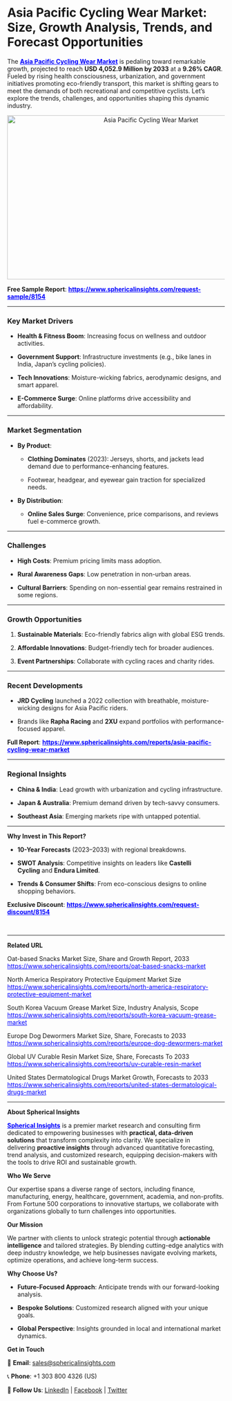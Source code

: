 <h1 id="c612" class="pw-post-title fo fp fq bf fr fs ft fu fv fw fx fy fz ga gb gc gd ge gf gg gh gi gj gk gl gm gn go gp gq bk" data-testid="storyTitle" data-selectable-paragraph="">Asia Pacific Cycling Wear Market: Size, Growth Analysis, Trends, and Forecast Opportunities</h1>
<p>The <span style="color: #0000ff;"><strong><a style="color: #0000ff;" href="https://www.sphericalinsights.com/reports/asia-pacific-cycling-wear-market" target="_blank">Asia Pacific Cycling Wear Market</a></strong></span>&nbsp;is pedaling toward remarkable growth, projected to reach&nbsp;<strong>USD 4,052.9 Million by 2033</strong>&nbsp;at a&nbsp;<strong>9.26% CAGR</strong>. Fueled by rising health consciousness, urbanization, and government initiatives promoting eco-friendly transport, this market is shifting gears to meet the demands of both recreational and competitive cyclists. Let&rsquo;s explore the trends, challenges, and opportunities shaping this dynamic industry.</p>
<p style="text-align: center;"><img src="https://www.sphericalinsights.com/images/rd/asia-pacific-cycling-wear-market.png" alt="Asia Pacific Cycling Wear Market" width="650" height="379" /></p>
<p><strong>Free Sample Report</strong>:&nbsp;<span style="color: #0000ff;"><strong><a style="color: #0000ff;" href="https://www.sphericalinsights.com/request-sample/8154" target="_blank" rel="noreferrer">https://www.sphericalinsights.com/request-sample/8154</a></strong></span></p>
<hr />
<h3><strong>Key Market Drivers</strong></h3>
<ul>
<li>
<p><strong>Health &amp; Fitness Boom</strong>: Increasing focus on wellness and outdoor activities.</p>
</li>
<li>
<p><strong>Government Support</strong>: Infrastructure investments (e.g., bike lanes in India, Japan&rsquo;s cycling policies).</p>
</li>
<li>
<p><strong>Tech Innovations</strong>: Moisture-wicking fabrics, aerodynamic designs, and smart apparel.</p>
</li>
<li>
<p><strong>E-Commerce Surge</strong>: Online platforms drive accessibility and affordability.</p>
</li>
</ul>
<hr />
<h3><strong>Market Segmentation</strong></h3>
<ul>
<li>
<p><strong>By Product</strong>:</p>
<ul>
<li>
<p><strong>Clothing Dominates</strong>&nbsp;(2023): Jerseys, shorts, and jackets lead demand due to performance-enhancing features.</p>
</li>
<li>
<p>Footwear, headgear, and eyewear gain traction for specialized needs.</p>
</li>
</ul>
</li>
<li>
<p><strong>By Distribution</strong>:</p>
<ul>
<li>
<p><strong>Online Sales Surge</strong>: Convenience, price comparisons, and reviews fuel e-commerce growth.</p>
</li>
</ul>
</li>
</ul>
<hr />
<h3><strong>Challenges</strong></h3>
<ul>
<li>
<p><strong>High Costs</strong>: Premium pricing limits mass adoption.</p>
</li>
<li>
<p><strong>Rural Awareness Gaps</strong>: Low penetration in non-urban areas.</p>
</li>
<li>
<p><strong>Cultural Barriers</strong>: Spending on non-essential gear remains restrained in some regions.</p>
</li>
</ul>
<hr />
<h3><strong>Growth Opportunities</strong></h3>
<ol start="1">
<li>
<p><strong>Sustainable Materials</strong>: Eco-friendly fabrics align with global ESG trends.</p>
</li>
<li>
<p><strong>Affordable Innovations</strong>: Budget-friendly tech for broader audiences.</p>
</li>
<li>
<p><strong>Event Partnerships</strong>: Collaborate with cycling races and charity rides.</p>
</li>
</ol>
<hr />
<h3><strong>Recent Developments</strong></h3>
<ul>
<li>
<p><strong>JRD Cycling</strong>&nbsp;launched a 2022 collection with breathable, moisture-wicking designs for Asia Pacific riders.</p>
</li>
<li>
<p>Brands like&nbsp;<strong>Rapha Racing</strong>&nbsp;and&nbsp;<strong>2XU</strong>&nbsp;expand portfolios with performance-focused apparel.</p>
</li>
</ul>
<p><strong>Full Report</strong>:&nbsp;<span style="color: #0000ff;"><strong><a style="color: #0000ff;" href="https://www.sphericalinsights.com/reports/asia-pacific-cycling-wear-market" target="_blank" rel="noreferrer">https://www.sphericalinsights.com/reports/asia-pacific-cycling-wear-market</a></strong></span></p>
<hr />
<h3><strong>Regional Insights</strong></h3>
<ul>
<li>
<p><strong>China &amp; India</strong>: Lead growth with urbanization and cycling infrastructure.</p>
</li>
<li>
<p><strong>Japan &amp; Australia</strong>: Premium demand driven by tech-savvy consumers.</p>
</li>
<li>
<p><strong>Southeast Asia</strong>: Emerging markets ripe with untapped potential.</p>
</li>
</ul>
<hr />
<p><strong>Why Invest in This Report?</strong></p>
<ul>
<li>
<p><strong>10-Year Forecasts</strong>&nbsp;(2023&ndash;2033) with regional breakdowns.</p>
</li>
<li>
<p><strong>SWOT Analysis</strong>: Competitive insights on leaders like&nbsp;<strong>Castelli Cycling</strong>&nbsp;and&nbsp;<strong>Endura Limited</strong>.</p>
</li>
<li>
<p><strong>Trends &amp; Consumer Shifts</strong>: From eco-conscious designs to online shopping behaviors.</p>
</li>
</ul>
<p><strong>Exclusive Discount</strong>:&nbsp;<span style="color: #0000ff;"><strong><a style="color: #0000ff;" href="https://www.sphericalinsights.com/request-discount/8154" target="_blank" rel="noreferrer">https://www.sphericalinsights.com/request-discount/8154</a></strong></span></p>
<p>&nbsp;</p>
<hr />
<p><strong>Related URL</strong></p>
<p>Oat-based Snacks Market Size, Share and Growth Report, 2033<br /><span style="color: #0000ff;"><a style="color: #0000ff;" href="https://www.sphericalinsights.com/reports/oat-based-snacks-market">https://www.sphericalinsights.com/reports/oat-based-snacks-market</a>&nbsp;</span></p>
<p>North America Respiratory Protective Equipment Market Size<br /><span style="color: #0000ff;"><a style="color: #0000ff;" href="https://www.sphericalinsights.com/reports/north-america-respiratory-protective-equipment-market">https://www.sphericalinsights.com/reports/north-america-respiratory-protective-equipment-market</a>&nbsp;</span></p>
<p>South Korea Vacuum Grease Market Size, Industry Analysis, Scope&nbsp;<br /><span style="color: #0000ff;"><a style="color: #0000ff;" href="https://www.sphericalinsights.com/reports/south-korea-vacuum-grease-market">https://www.sphericalinsights.com/reports/south-korea-vacuum-grease-market</a>&nbsp;</span></p>
<p>Europe Dog Dewormers Market Size, Share, Forecasts to 2033<br /><span style="color: #0000ff;"><a style="color: #0000ff;" href="https://www.sphericalinsights.com/reports/europe-dog-dewormers-market">https://www.sphericalinsights.com/reports/europe-dog-dewormers-market</a>&nbsp;</span></p>
<p>Global UV Curable Resin Market Size, Share, Forecasts To 2033<br /><span style="color: #0000ff;"><a style="color: #0000ff;" href="https://www.sphericalinsights.com/reports/uv-curable-resin-market">https://www.sphericalinsights.com/reports/uv-curable-resin-market</a>&nbsp;</span></p>
<p>United States Dermatological Drugs Market Growth, Forecasts to 2033<br /><span style="color: #0000ff;"><a style="color: #0000ff;" href="https://www.sphericalinsights.com/reports/united-states-dermatological-drugs-market">https://www.sphericalinsights.com/reports/united-states-dermatological-drugs-market</a>&nbsp;</span></p>
<hr />
<p><strong>About Spherical Insights</strong></p>
<p><span style="color: #0000ff;"><strong><a style="color: #0000ff;" href="https://www.sphericalinsights.com" target="_blank">Spherical Insights</a></strong></span> is a premier market research and consulting firm dedicated to empowering businesses with&nbsp;<strong>practical, data-driven solutions</strong>&nbsp;that transform complexity into clarity. We specialize in delivering&nbsp;<strong>proactive insights</strong>&nbsp;through advanced quantitative forecasting, trend analysis, and customized research, equipping decision-makers with the tools to drive ROI and sustainable growth.</p>
<p><strong>Who We Serve</strong></p>
<p>Our expertise spans a diverse range of sectors, including finance, manufacturing, energy, healthcare, government, academia, and non-profits. From Fortune 500 corporations to innovative startups, we collaborate with organizations globally to turn challenges into opportunities.</p>
<p><strong>Our Mission</strong></p>
<p>We partner with clients to unlock strategic potential through&nbsp;<strong>actionable intelligence</strong>&nbsp;and tailored strategies. By blending cutting-edge analytics with deep industry knowledge, we help businesses navigate evolving markets, optimize operations, and achieve long-term success.</p>
<p><strong>Why Choose Us?</strong></p>
<ul>
<li>
<p><strong>Future-Focused Approach</strong>: Anticipate trends with our forward-looking analysis.</p>
</li>
<li>
<p><strong>Bespoke Solutions</strong>: Customized research aligned with your unique goals.</p>
</li>
<li>
<p><strong>Global Perspective</strong>: Insights grounded in local and international market dynamics.</p>
</li>
</ul>
<p><strong>Get in Touch</strong></p>
<p>📧&nbsp;<strong>Email</strong>:&nbsp;<a href="mailto:sales@sphericalinsights.com" target="_blank" rel="noreferrer">sales@sphericalinsights.com</a></p>
<p>📞&nbsp;<strong>Phone</strong>: +1 303 800 4326 (US)</p>
<p>🔗&nbsp;<strong>Follow Us</strong>: <a href="https://www.linkedin.com/company/spherical-insight/"><u>LinkedIn</u></a>&nbsp;|&nbsp;<a href="https://www.facebook.com/sphericalinsights22"><u>Facebook</u></a>&nbsp;|&nbsp;<a href="https://twitter.com/SInsights_US"><u>Twitter</u></a></p>
